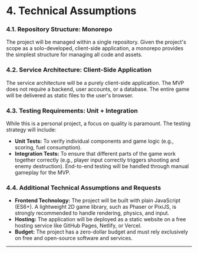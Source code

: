 # 4. Technical Assumptions

### 4.1. Repository Structure: Monorepo

The project will be managed within a single repository. Given the project's scope as a solo-developed, client-side application, a monorepo provides the simplest structure for managing all code and assets.

### 4.2. Service Architecture: Client-Side Application

The service architecture will be a purely client-side application. The MVP does not require a backend, user accounts, or a database. The entire game will be delivered as static files to the user's browser.

### 4.3. Testing Requirements: Unit + Integration

While this is a personal project, a focus on quality is paramount. The testing strategy will include:
*   **Unit Tests:** To verify individual components and game logic (e.g., scoring, fuel consumption).
*   **Integration Tests:** To ensure that different parts of the game work together correctly (e.g., player input correctly triggers shooting and enemy destruction).
End-to-end testing will be handled through manual gameplay for the MVP.

### 4.4. Additional Technical Assumptions and Requests

*   **Frontend Technology:** The project will be built with plain JavaScript (ES6+). A lightweight 2D game library, such as Phaser or PixiJS, is strongly recommended to handle rendering, physics, and input.
*   **Hosting:** The application will be deployed as a static website on a free hosting service like GitHub Pages, Netlify, or Vercel.
*   **Budget:** The project has a zero-dollar budget and must rely exclusively on free and open-source software and services.

---
